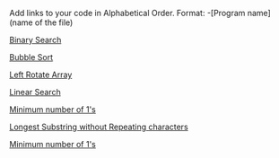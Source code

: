 Add links to your code in Alphabetical Order.
Format: -[Program name](name of the file)

[Binary Search](binary_search.cpp)

[Bubble Sort](bubble_sort.cpp)


[Left Rotate Array](Array_rotation.cpp)

[Linear Search](linear_search.cpp)

[Minimum number of 1's](Row%20with%20minimum%20number%20of%201s%20in%20C++.cpp)

[Longest Substring without Repeating characters](Longest_Substring_without_repeating_characters.cpp)

[Minimum number of 1's](Row%20with%20minimum%20number%20of%201s%20in%20C++.cpp)
